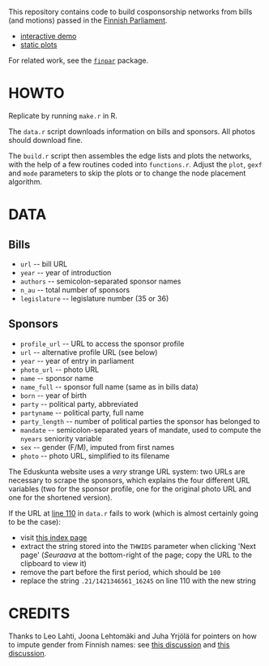 This repository contains code to build cosponsorship networks from bills (and motions) passed in the [Finnish Parliament](http://www.eduskunta.fi/).

- [interactive demo](http://briatte.org/eduskunta)
- [static plots](http://briatte.org/eduskunta/plots.html)

For related work, see the [`finpar`](https://github.com/rOpenGov/finpar) package.

# HOWTO

Replicate by running `make.r` in R.

The `data.r` script downloads information on bills and sponsors. All photos should download fine.

The `build.r` script then assembles the edge lists and plots the networks, with the help of a few routines coded into `functions.r`. Adjust the `plot`, `gexf` and `mode` parameters to skip the plots or to change the node placement algorithm.

# DATA

## Bills

- `url` -- bill URL
- `year` -- year of introduction
- `authors` -- semicolon-separated sponsor names
- `n_au` -- total number of sponsors
- `legislature` -- legislature number (35 or 36)

## Sponsors

- `profile_url` -- URL to access the sponsor profile
- `url` -- alternative profile URL (see below)
- `year` -- year of entry in parliament
- `photo_url` -- photo URL
- `name` -- sponsor name
- `name_full` -- sponsor full name (same as in bills data)
- `born` -- year of birth
- `party` -- political party, abbreviated
- `partyname` -- political party, full name
- `party_length` -- number of political parties the sponsor has belonged to
- `mandate` -- semicolon-separated years of mandate, used to compute the `nyears` seniority variable
- `sex` -- gender (F/M), imputed from first names
- `photo` -- photo URL, simplified to its filename

The Eduskunta website uses a _very_ strange URL system: two URLs are necessary to scrape the sponsors, which explains the four different URL variables (two for the sponsor profile, one for the original photo URL and one for the shortened version).

If the URL at [line 110]() in `data.r` fails to work (which is almost certainly going to be the case):

- visit [this index page](http://www.eduskunta.fi/triphome/bin/hx3000.sh?{haku}=kaikki&LAJITNIMI=$)
- extract the string stored into the `THWIDS` parameter when clicking 'Next page' (_Seuraava_ at the bottom-right of the page; copy the URL to the clipboard to view it)
- remove the part before the first period, which should be `100`
- replace the string `.21/1421346561_16245` on line 110 with the new string

# CREDITS

Thanks to Leo Lahti, Joona Lehtomäki and Juha Yrjölä for pointers on how to impute gender from Finnish names: see [this discussion](https://github.com/rOpenGov/finpar/issues/2) and [this discussion](https://github.com/kansanmuisti/kamu/issues/134).
